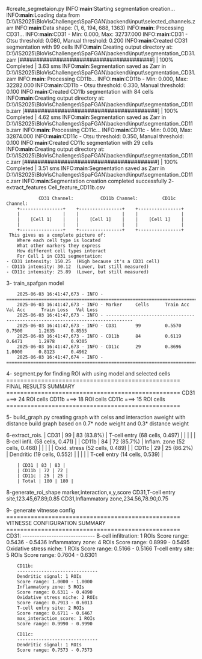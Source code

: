 #create_segmetaion.py 
        INFO:__main__:Starting segmentation creation...
        INFO:__main__:Loading data from D:\VIS2025\BIoVisChallenges\SpaFGAN\backend\input\selected_channels.zarr
        INFO:__main__:Data shape: (1, 6, 194, 688, 1363)
        INFO:__main__:
        Processing CD31...
        INFO:__main__:CD31 - Min: 0.000, Max: 32737.000
        INFO:__main__:CD31 - Otsu threshold: 0.080, Manual threshold: 0.200
        INFO:__main__:Created CD31 segmentation with 99 cells
        INFO:__main__:Creating output directory at: D:\VIS2025\BIoVisChallenges\SpaFGAN\backend\input\segmentation_CD31.zarr
        [########################################] | 100% Completed | 3.63 sms
        INFO:__main__:Segmentation saved as Zarr in D:\VIS2025\BIoVisChallenges\SpaFGAN\backend\input\segmentation_CD31.zarr
        INFO:__main__:
        Processing CD11b...
        INFO:__main__:CD11b - Min: 0.000, Max: 32282.000
        INFO:__main__:CD11b - Otsu threshold: 0.330, Manual threshold: 0.100
        INFO:__main__:Created CD11b segmentation with 84 cells
        INFO:__main__:Creating output directory at: D:\VIS2025\BIoVisChallenges\SpaFGAN\backend\input\segmentation_CD11b.zarr
        [########################################] | 100% Completed | 4.62 sms
        INFO:__main__:Segmentation saved as Zarr in D:\VIS2025\BIoVisChallenges\SpaFGAN\backend\input\segmentation_CD11b.zarr
        INFO:__main__:
        Processing CD11c...
        INFO:__main__:CD11c - Min: 0.000, Max: 32874.000
        INFO:__main__:CD11c - Otsu threshold: 0.350, Manual threshold: 0.100
        INFO:__main__:Created CD11c segmentation with 29 cells
        INFO:__main__:Creating output directory at: D:\VIS2025\BIoVisChallenges\SpaFGAN\backend\input\segmentation_CD11c.zarr
        [########################################] | 100% Completed | 3.51 sms
        INFO:__main__:Segmentation saved as Zarr in D:\VIS2025\BIoVisChallenges\SpaFGAN\backend\input\segmentation_CD11c.zarr
        INFO:__main__:Segmentation creation completed successfully
2- extract_features
        Cell_feature_CD11b.csv

                CD31 Channel:          CD11b Channel:         CD11c Channel:
        +----------------+    +----------------+    +----------------+
        |                |    |                |    |                |
        |    [Cell 1]    |    |    [Cell 1]    |    |    [Cell 1]    |
        |                |    |                |    |                |
        +----------------+    +----------------+    +----------------+
     This gives us a complete picture of:
        Where each cell type is located
        What other markers they express
        How different cell types interact
        For Cell 1 in CD31 segmentation:
    - CD31 intensity: 150.25  (High because it's a CD31 cell)
    - CD11b intensity: 30.12  (Lower, but still measured)
    - CD11c intensity: 25.89  (Lower, but still measured)
3- train_spafgan model 


        2025-06-03 16:41:47,673 - INFO - ================================================================================
        2025-06-03 16:41:47,673 - INFO - Marker     Cells      Train Acc    Val Acc      Train Loss   Val Loss
        2025-06-03 16:41:47,673 - INFO - --------------------------------------------------------------------------------
        2025-06-03 16:41:47,673 - INFO - CD31       99         0.5570      0.7500      1.2635      0.8555
        2025-06-03 16:41:47,673 - INFO - CD11b      84         0.6119      0.6471      1.2978      0.9305
        2025-06-03 16:41:47,673 - INFO - CD11c      29         0.8696      1.0000      0.8123      0.4962
        2025-06-03 16:41:47,674 - INFO - ================================================================================

4- segment.py for finding ROI with using model and selected cells
        ==================================================
        FINAL RESULTS SUMMARY
        ==================================================
        CD31 ===> 24 ROI cells
        CD11b ===> 18 ROI cells
        CD11c ===> 15 ROI cells
        ==================================================

5- build_graph.py creating graph with celss and interaction aweight with distance
        build graph based on 0.7* node weight and 0.3* distance weight


6-extract_rois.
        | CD31 | 99 | 83 (83.8%) | T-cell entry (68 cells, 0.497) |
        | | | | B-cell infil. (58 cells, 0.471) |
        | CD11b | 84 | 72 (85.7%) | Inflam. zone (52 cells, 0.468) |
        | | | | Oxid. stress (52 cells, 0.489) |
        | CD11c | 29 | 25 (86.2%) | Dendritic (19 cells, 0.552) |
        | | | | T-cell entry (14 cells, 0.539) |

        | CD31 | 83 | 83 |
        | CD11b | 72 | 72 |
        | CD11c | 25 | 25 |
        | Total | 180 | 180 |

8-generate_roi_shape
        marker,interaction,x,y,score
        CD31,T-cell entry site,123.45,67.89,0.85
        CD31,Inflammatory zone,234.56,78.90,0.75

9- generate vitnesse config
        ==================================================
        VITNESSE CONFIGURATION SUMMARY
        ==================================================
        CD31:
        ------------------------------
        B-cell infiltration: 1 ROIs
        Score range: 0.5436 - 0.5436
        Inflammatory zone: 4 ROIs
        Score range: 0.8999 - 0.5495
        Oxidative stress niche: 1 ROIs
        Score range: 0.5166 - 0.5166
        T-cell entry site: 5 ROIs
        Score range: 0.7604 - 0.6301

        CD11b:
        ------------------------------
        Dendritic signal: 1 ROIs
        Score range: 1.0000 - 1.0000
        Inflammatory zone: 5 ROIs
        Score range: 0.6311 - 0.4890
        Oxidative stress niche: 2 ROIs
        Score range: 0.7913 - 0.6013
        T-cell entry site: 2 ROIs
        Score range: 0.6711 - 0.6467
        max_interaction_score: 1 ROIs
        Score range: 0.9990 - 0.9990

        CD11c:
        ------------------------------
        Dendritic signal: 1 ROIs
        Score range: 0.7573 - 0.7573